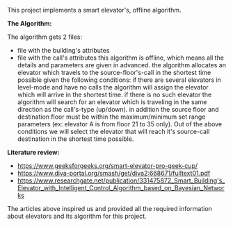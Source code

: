 This project implements a smart elevator's, offline algorithm.

**The Algorithm:**

The algorithm gets 2 files:
* file with the building's attributes
* file with the call's attributes
this algorithm is offline, which means all the details and parameters are given in advanced.
the algorithm allocates an elevator which travels to the source-floor's-call in the shortest time possible given the following conditions:
if there are several elevators in level-mode and have no calls the algorithm will assign the elevator which will arrive in the shortest time.
if there is no such elevator the algorithm will search for an elevator which is traveling in the same direction as the call's-type (up/down).
in addition the source floor and destination floor must be within the maximum/minimum set range parameters (ex: elevator A is from floor 21 to 35 only).
Out of the above conditions we will select the elevator that will reach it's source-call destination in the shortest time possible.

**Literature review:**
* https://www.geeksforgeeks.org/smart-elevator-pro-geek-cup/
* https://www.diva-portal.org/smash/get/diva2:668671/fulltext01.pdf
* https://www.researchgate.net/publication/331475872_Smart_Building's_Elevator_with_Intelligent_Control_Algorithm_based_on_Bayesian_Networks

The articles above inspired us and provided all the required information about elevators and its algorithm for this project.
